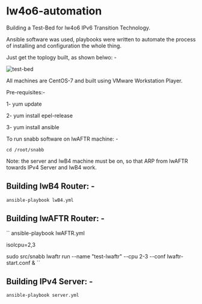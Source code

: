 # lw4o6-automation

Building a Test-Bed for lw4o6 IPv6 Transition Technology.

Ansible software was used, playbooks were written to automate the process of installing and configuration the whole thing.

Just get the toplogy built, as shown belwo: -





![test-bed](https://user-images.githubusercontent.com/45686881/193809234-a9ccf9fd-67e5-4ed4-8ede-4b61d0d26141.png)




All machines are CentOS-7 and built using VMware Workstation Player.

Pre-requisites:-

1- yum update

2- yum install epel-release

3- yum install ansible


To run snabb software on lwAFTR machine: -

``
cd /root/snabb
``


Note: the server and lwB4 machine must be on, so that ARP from lwAFTR towards IPv4 Server and lwB4 work.



## Building lwB4 Router: -

``
ansible-playbook lwB4.yml
``



## Building lwAFTR Router: -


``
ansible-playbook lwAFTR.yml

isolcpu=2,3

sudo src/snabb lwaftr run --name "test-lwaftr" --cpu 2-3 --conf lwaftr-start.conf &
``



## Building IPv4 Server: -


``
ansible-playbook server.yml
``




